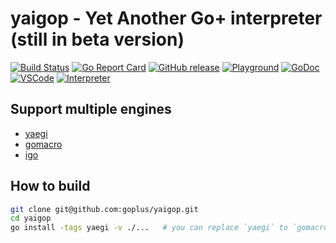 yaigop - Yet Another Go+ interpreter (still in beta version)
========

[![Build Status](https://github.com/goplus/yaigop/actions/workflows/go.yml/badge.svg)](https://github.com/goplus/yaigop/actions/workflows/go.yml)
[![Go Report Card](https://goreportcard.com/badge/github.com/goplus/yaigop)](https://goreportcard.com/report/github.com/goplus/yaigop)
[![GitHub release](https://img.shields.io/github/v/tag/goplus/yaigop.svg?label=release)](https://github.com/goplus/yaigop/releases)
[![Playground](https://img.shields.io/badge/playground-Go+-blue.svg)](https://play.goplus.org/)
[![GoDoc](https://pkg.go.dev/badge/github.com/goplus/yaigop.svg)](https://pkg.go.dev/mod/github.com/goplus/yaigop)
[![VSCode](https://img.shields.io/badge/vscode-Go+-teal.svg)](https://github.com/gopcode/vscode-goplus)
[![Interpreter](https://img.shields.io/badge/interpreter-iGo+-seagreen.svg)](https://github.com/goplus/igop)

## Support multiple engines

* [yaegi](https://github.com/traefik/yaegi)
* [gomacro](https://github.com/cosmos72/gomacro)
* [igo](https://github.com/goplus/igo)

## How to build

```bash
git clone git@github.com:goplus/yaigop.git
cd yaigop
go install -tags yaegi -v ./...   # you can replace `yaegi` to `gomacro` or other engines
```

